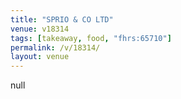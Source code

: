 ```yaml
---
title: "SPRIO & CO LTD"
venue: v18314
tags: [takeaway, food, "fhrs:65710"]
permalink: /v/18314/
layout: venue
---
```

null